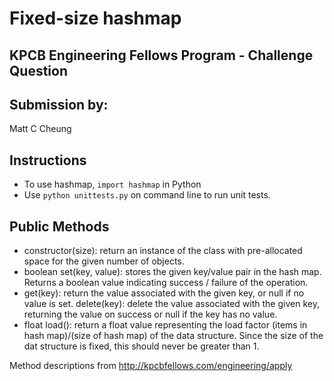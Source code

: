 # Fixed-size hashmap
## KPCB Engineering Fellows Program - Challenge Question
## Submission by:
Matt C Cheung

## Instructions
- To use hashmap, `import hashmap` in Python
- Use `python unittests.py` on command line to run unit tests.

## Public Methods
* constructor(size): return an instance of the class with pre-allocated space for the given number of objects.
* boolean set(key, value): stores the given key/value pair in the hash map. Returns a boolean value indicating success / failure of the operation.
* get(key): return the value associated with the given key, or null if no value is set.
delete(key): delete the value associated with the given key, returning the value on success or null if the key has no value.
* float load(): return a float value representing the load factor (items in hash map)/(size of hash map) of the data structure. Since the size of the dat structure is fixed, this should never be greater than 1.

Method descriptions from http://kpcbfellows.com/engineering/apply

